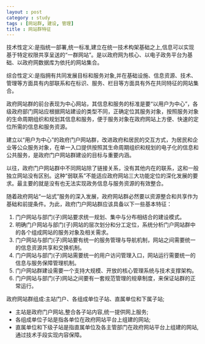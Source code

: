 ```yaml
---
layout : post
category : study
tags : [网站群, 建设, 管理]
title : 网站群特征
---
```


  技术性定义:是指统一部署,统一标准,建立在统一技术构架基础之上,信息可以实现基于特定权限共享呈送的“一群网站”。是以政府网为核心、以电子政务平台为基础、以政府网数据库为依托的网站集合。
  
  综合性定义:是指拥有共同发展目标和服务对象,并在基础设施、信息资源、技术、管理等方面具有内部联系和在标识、服务、栏目等方面具有外在共同特征的网站集合。

  政府网站群的前台表现为中心网站，其信息和服务的标准是要“以用户为中心”，各级政府部门网站应根据网站建设的类型不同，正确定位其服务对象，按照服务对象的生命周期组织和规划其信息和服务，便于服务对象在政府网站上方便、快速的定位所需的信息和服务资源。

  建立以“用户为中心”的政府门户网站群，改进政府和居民的交互方式，为居民和企业等公众服务对象，在单一入口提供按照其生命周期组织和规划的电子化的信息和公共服务，是政府门户网站群建设的目标与重要内涵。

  以往，政府门户网站群中不同网站除了链接关系，没有其他内在的联系，这和一般独立网站没有区别。这种“弱联系”不能适应政府网站三大功能定位的深化发展的要求。最主要的就是没有也无法实现政务信息与服务资源的有效整合。
  
  随着政府网站“一站式”服务的深入发展，政府网站群必然要以资源整合和共享作为基础和前提条件。为此，政府门户网站群应该具备以下一些基本特征：

1. 门户网站与部门(子)网站要求统一规划、集中与分布相结合的建设模式。
2. 明确门户网站与部门(子)网站的层次划分和分工定位，系统分析门户网站群中的各个组成网站的服务对象及相关需求。
3. 门户网站与部门(子)网站要有统一的服务管理与导航机制，网站之间需要统一的信息资源共享和交换机制。
4. 门户网站与部门(子)网站需要统一的用户访问管理入口，网站运行需要统一的信息与服务保障管理机制。
5. 门户网站群建设需要一个支持大规模、开放的核心管理系统与技术支撑架构。
6. 门户网站与部门(子)网站之间要有一套规范管理的规章制度，来保证站群的正常运行。 

政府网站群组成:主站门户、各组成单位子站、直属单位和下属子站;

- 主站是政府门户网站,整合各子站内容,统一提供网上服务;
- 各组成单位子站是指各单位在政府网站平台上组建的网站;
- 直属单位和下级子站是指直属单位及各主管部门在政府网站平台上组建的网站,通过技术手段实现内容保障。
